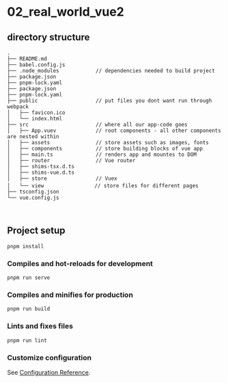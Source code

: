 # 02_real_world_vue2

## directory structure
```shell
.
├── README.md
├── babel.config.js
├── .node_modules            // dependencies needed to build project
├── package.json
├── pnpm-lock.yaml
├── package.json
├── pnpm-lock.yaml
├── public                   // put files you dont want run through webpack
│   ├── favicon.ico
│   └── index.html
├── src                      // where all our app-code goes
│   ├── App.vuev             // root components - all other components are nested within
│   ├── assets               // store assets such as images, fonts
│   ├── components           // store building blocks of vue app
│   ├── main.ts              // renders app and mountes to DOM
│   ├── router               // Vue router
│   ├── shims-tsx.d.ts
│   ├── shims-vue.d.ts
│   ├── store                // Vuex
│   └── view　　　　　　　　　　// store files for different pages
├── tsconfig.json
└── vue.config.js



```
## Project setup
```
pnpm install
```

### Compiles and hot-reloads for development
```
pnpm run serve
```

### Compiles and minifies for production
```
pnpm run build
```

### Lints and fixes files
```
pnpm run lint
```

### Customize configuration
See [Configuration Reference](https://cli.vuejs.org/config/).
